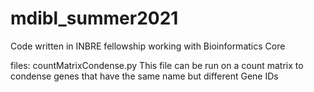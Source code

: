 # mdibl_summer2021
Code written in INBRE fellowship working with Bioinformatics Core

files: countMatrixCondense.py 
	This file can be run on a count matrix to condense genes that have the same name but different Gene IDs 